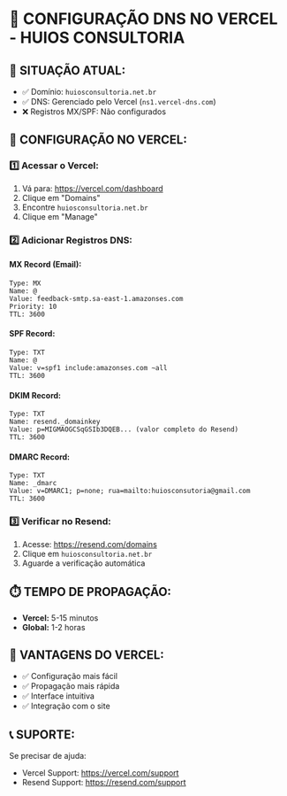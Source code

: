 # 🚀 CONFIGURAÇÃO DNS NO VERCEL - HUIOS CONSULTORIA

## 🎯 **SITUAÇÃO ATUAL:**
- ✅ Domínio: `huiosconsultoria.net.br`
- ✅ DNS: Gerenciado pelo Vercel (`ns1.vercel-dns.com`)
- ❌ Registros MX/SPF: Não configurados

## 🔧 **CONFIGURAÇÃO NO VERCEL:**

### 1️⃣ **Acessar o Vercel:**
1. Vá para: https://vercel.com/dashboard
2. Clique em "Domains"
3. Encontre `huiosconsultoria.net.br`
4. Clique em "Manage"

### 2️⃣ **Adicionar Registros DNS:**

#### **MX Record (Email):**
```
Type: MX
Name: @
Value: feedback-smtp.sa-east-1.amazonses.com
Priority: 10
TTL: 3600
```

#### **SPF Record:**
```
Type: TXT
Name: @
Value: v=spf1 include:amazonses.com ~all
TTL: 3600
```

#### **DKIM Record:**
```
Type: TXT
Name: resend._domainkey
Value: p=MIGMAOGCSqGSIb3DQEB... (valor completo do Resend)
TTL: 3600
```

#### **DMARC Record:**
```
Type: TXT
Name: _dmarc
Value: v=DMARC1; p=none; rua=mailto:huiosconsutoria@gmail.com
TTL: 3600
```

### 3️⃣ **Verificar no Resend:**
1. Acesse: https://resend.com/domains
2. Clique em `huiosconsultoria.net.br`
3. Aguarde a verificação automática

## ⏱️ **TEMPO DE PROPAGAÇÃO:**
- **Vercel:** 5-15 minutos
- **Global:** 1-2 horas

## 🎯 **VANTAGENS DO VERCEL:**
- ✅ Configuração mais fácil
- ✅ Propagação mais rápida
- ✅ Interface intuitiva
- ✅ Integração com o site

## 📞 **SUPORTE:**
Se precisar de ajuda:
- Vercel Support: https://vercel.com/support
- Resend Support: https://resend.com/support
